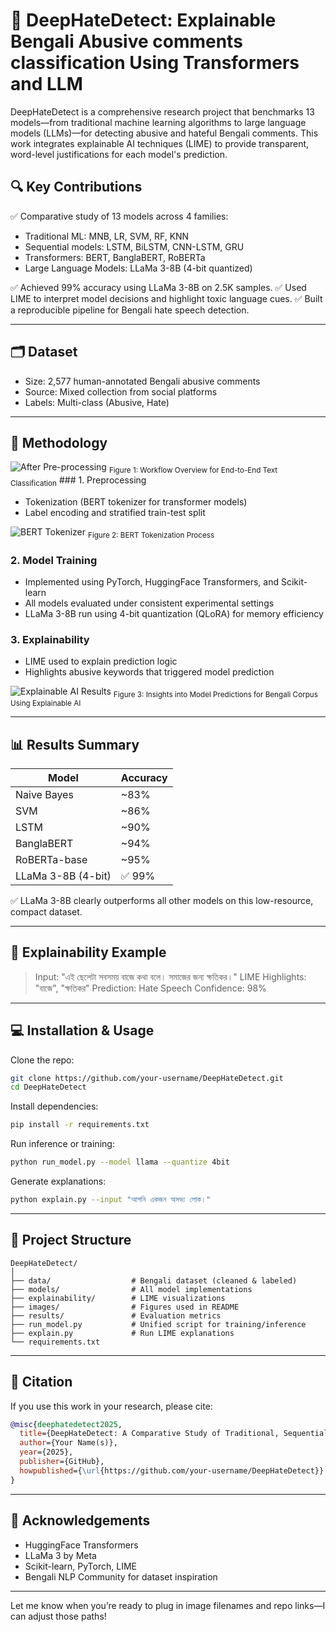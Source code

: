 # 📢 DeepHateDetect: Explainable Bengali Abusive comments classification Using Transformers and LLM


DeepHateDetect is a comprehensive research project that benchmarks 13 models—from traditional machine learning algorithms to large language models (LLMs)—for detecting abusive and hateful Bengali comments. This work integrates explainable AI techniques (LIME) to provide transparent, word-level justifications for each model's prediction.

## 🔍 Key Contributions

✅ Comparative study of 13 models across 4 families:

* Traditional ML: MNB, LR, SVM, RF, KNN
* Sequential models: LSTM, BiLSTM, CNN-LSTM, GRU
* Transformers: BERT, BanglaBERT, RoBERTa
* Large Language Models: LLaMa 3-8B (4-bit quantized)

✅ Achieved 99% accuracy using LLaMa 3-8B on 2.5K samples.
✅ Used LIME to interpret model decisions and highlight toxic language cues.
✅ Built a reproducible pipeline for Bengali hate speech detection.

---

## 🗂 Dataset

* Size: 2,577 human-annotated Bengali abusive comments
* Source: Mixed collection from social platforms
* Labels: Multi-class (Abusive, Hate)

---

## 🧰 Methodology 

<img src="https://github.com/Diagrams ENT (1).png" alt="After Pre-processing">
<sub>Figure 1: Workflow Overview for End-to-End Text Classification</sub>
### 1. Preprocessing

* Tokenization (BERT tokenizer for transformer models)
* Label encoding and stratified train-test split

![BERT Tokenizer](./images/bert_tokenizer.png) <sub>Figure 2: BERT Tokenization Process</sub>

### 2. Model Training

* Implemented using PyTorch, HuggingFace Transformers, and Scikit-learn
* All models evaluated under consistent experimental settings
* LLaMa 3-8B run using 4-bit quantization (QLoRA) for memory efficiency

### 3. Explainability

* LIME used to explain prediction logic
* Highlights abusive keywords that triggered model prediction

![Explainable AI Results](./images/explainable_insights.png) <sub>Figure 3: Insights into Model Predictions for Bengali Corpus Using Explainable AI</sub>

---

## 📊 Results Summary

| Model              | Accuracy |
| ------------------ | -------- |
| Naive Bayes        | \~83%    |
| SVM                | \~86%    |
| LSTM               | \~90%    |
| BanglaBERT         | \~94%    |
| RoBERTa-base       | \~95%    |
| LLaMa 3-8B (4-bit) | ✅ 99%    |

✅ LLaMa 3-8B clearly outperforms all other models on this low-resource, compact dataset.

---

## 🔎 Explainability Example

> Input: "এই ছেলেটা সবসময় বাজে কথা বলে। সমাজের জন্য ক্ষতিকর।"
> LIME Highlights: "বাজে", "ক্ষতিকর"
> Prediction: Hate Speech
> Confidence: 98%

---

## 💻 Installation & Usage

Clone the repo:

```bash
git clone https://github.com/your-username/DeepHateDetect.git
cd DeepHateDetect
```

Install dependencies:

```bash
pip install -r requirements.txt
```

Run inference or training:

```bash
python run_model.py --model llama --quantize 4bit
```

Generate explanations:

```bash
python explain.py --input "আপনি একজন অসভ্য লোক।"
```

---

## 📁 Project Structure

```
DeepHateDetect/
│
├── data/                  # Bengali dataset (cleaned & labeled)
├── models/                # All model implementations
├── explainability/        # LIME visualizations
├── images/                # Figures used in README
├── results/               # Evaluation metrics
├── run_model.py           # Unified script for training/inference
├── explain.py             # Run LIME explanations
└── requirements.txt
```

---

## 📄 Citation

If you use this work in your research, please cite:

```bibtex
@misc{deephatedetect2025,
  title={DeepHateDetect: A Comparative Study of Traditional, Sequential, Transformer, and Large Language Models for Hate Speech Detection in Bengali using Explainable AI},
  author={Your Name(s)},
  year={2025},
  publisher={GitHub},
  howpublished={\url{https://github.com/your-username/DeepHateDetect}}
}
```

---

## 🙌 Acknowledgements

* HuggingFace Transformers
* LLaMa 3 by Meta
* Scikit-learn, PyTorch, LIME
* Bengali NLP Community for dataset inspiration

---

Let me know when you’re ready to plug in image filenames and repo links—I can adjust those paths!
